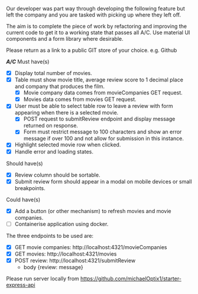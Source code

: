 Our developer was part way through developing the following feature but left the company and you are tasked with picking up where they left off.

The aim is to complete the piece of work by refactoring and improving the current code to get it to a working state that passes all A/C. Use material UI components and a form library where desirable.

Please return as a link to a public GIT store of your choice. e.g. Github

**_A/C_**
Must have(s)

- [x] Display total number of movies.
- [x] Table must show movie title, average review score to 1 decimal place and company that produces the film.
  - [x] Movie company data comes from movieCompanies GET request.
  - [x] Movies data comes from movies GET request.
- [x] User must be able to select table row to leave a review with form appearing when there is a selected movie.
  - [x] POST request to submitReview endpoint and display message returned on response.
  - [x] Form must restrict message to 100 characters and show an error message if over 100 and not allow for submission in this instance.
- [x] Highlight selected movie row when clicked.
- [x] Handle error and loading states.

Should have(s)

- [x] Review column should be sortable.
- [x] Submit review form should appear in a modal on mobile devices or small breakpoints.

Could have(s)

- [x] Add a button (or other mechanism) to refresh movies and movie companies.
- [ ] Containerise application using docker.

The three endpoints to be used are:

- [x] GET movie companies: http://localhost:4321/movieCompanies
- [x] GET movies: http://localhost:4321/movies
- [x] POST review: http://localhost:4321/submitReview
  - body {review: message}

Please run server locally from https://github.com/michaelOptix1/starter-express-api
